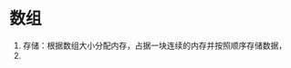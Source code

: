 <!--
 * @Descripttion: 
 * @version: 
 * @Author: shenjia
 * @Date: 2020-11-30 11:25:08
 * @LastEditors: shenjia
 * @LastEditTime: 2020-11-30 11:25:09
-->
# 数组
1. 存储：根据数组大小分配内存，占据一块连续的内存并按照顺序存储数据，
2. 

